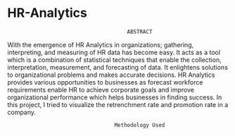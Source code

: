 # HR-Analytics
                                          ABSTRACT
With the emergence of HR Analytics in organizations; gathering, interpreting, and measuring of HR data has become easy. It acts as a tool which is a combination of statistical techniques that enable the collection, interpretation, measurement, and forecasting of data. It enlightens solutions to organizational problems and makes accurate decisions. HR Analytics provides various opportunities to businesses as forecast workforce requirements enable HR to achieve corporate goals and improve organizational performance which helps businesses in finding success. In this project, I tried to visualize the retrenchment rate and promotion rate in a company.


                                      Methodology Used
